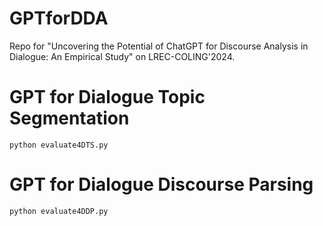 # GPTforDDA
Repo for "Uncovering the Potential of ChatGPT for Discourse Analysis in Dialogue: An Empirical Study" on LREC-COLING'2024.



# GPT for Dialogue Topic Segmentation
```
python evaluate4DTS.py
```


# GPT for Dialogue Discourse Parsing 
```
python evaluate4DDP.py
```